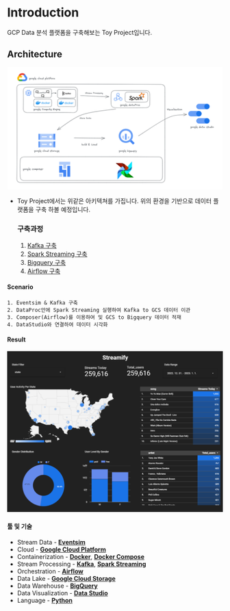 # Introduction
GCP Data 분석 플랫폼을 구축해보는 Toy Project입니다.

## Architecture
![Architecture](./images/architecture.png)

- Toy Project에서는 위같은 아키텍쳐를 가집니다. 위의 환경을 기반으로 데이터 플랫폼을 구축 하볼 예정입니다.
    ### 구축과정
    1. [Kafka 구축](./kafka/README.md)
    2. [Spark Streaming 구축](./spark_streaming/README.md)
    3. [Bigquery 구축](./bigquery/README.md)
    4. [Airflow 구축](./airflow/README.md)
        

#### Scenario
    1. Eventsim & Kafka 구축 
    2. DataProc안에 Spark Streaming 실행하여 Kafka to GCS 데이터 이관
    3. Composer(Airflow)를 이용하여 및 GCS to Bigquery 데이터 적재 
    4. DataStudio와 연결하여 데이터 시각화

#### Result
![Architecture](./images/bi.png)


#### 툴 및 기술
- Stream Data - [**Eventsim**](https://github.com/Interana/eventsim)
- Cloud - [**Google Cloud Platform**](https://cloud.google.com)
- Containerization - [**Docker**](https://www.docker.com), [**Docker Compose**](https://docs.docker.com/compose/)
- Stream Processing - [**Kafka**](https://kafka.apache.org), [**Spark Streaming**](https://spark.apache.org/docs/latest/streaming-programming-guide.html)
- Orchestration - [**Airflow**](https://airflow.apache.org)
- Data Lake - [**Google Cloud Storage**](https://cloud.google.com/storage)
- Data Warehouse - [**BigQuery**](https://cloud.google.com/bigquery)
- Data Visualization - [**Data Studio**](https://datastudio.google.com/overview)
- Language - [**Python**](https://www.python.org)